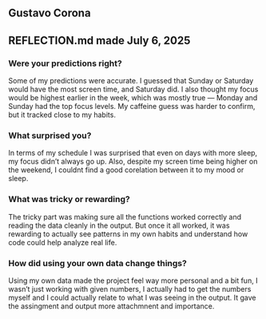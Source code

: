 ## Gustavo Corona  
## REFLECTION.md made July 6, 2025  

### Were your predictions right?

Some of my predictions were accurate. I guessed that Sunday or Saturday would have the most screen time, and Saturday did. I also thought my focus would be highest earlier in the week, which was mostly true — Monday and Sunday had the top focus levels. My caffeine guess was harder to confirm, but it tracked close to my habits.

### What surprised you?

In terms of my schedule I was surprised that even on days with more sleep, my focus didn’t always go up. Also, despite my screen time being higher on the weekend, I couldnt find a good corelation between it to my mood or sleep. 

### What was tricky or rewarding?

The tricky part was making sure all the functions worked correctly and reading the data cleanly in the output. But once it all worked, it was rewarding to actually see patterns in my own habits and understand how code could help analyze real life.

### How did using your own data change things?

Using my own data made the project feel way more personal and a bit fun, I wasn’t just working with given numbers, I actually had to get the numbers myself and I could actually relate to what I was seeing in the output. It gave the assingment and output more attachmnent and importance. 